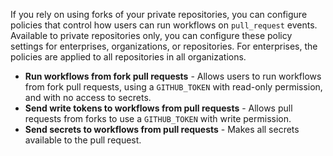 If you rely on using forks of your private repositories, you can configure policies that control how users can run workflows on `pull_request` events. Available to private repositories only, you can configure these policy settings for enterprises, organizations, or repositories. For enterprises, the policies are applied to all repositories in all organizations.

- **Run workflows from fork pull requests** - Allows users to run workflows from fork pull requests, using a `GITHUB_TOKEN` with read-only permission, and with no access to secrets.
- **Send write tokens to workflows from pull requests** - Allows pull requests from forks to use a `GITHUB_TOKEN` with write permission.
- **Send secrets to workflows from pull requests** - Makes all secrets available to the pull request.